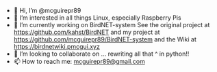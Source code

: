 - 👋 Hi, I’m @mcguirepr89
- 👀 I’m interested in all things Linux, especially Raspberry Pis
- 🌱 I’m currently working on BirdNET-system
    See the original project at https://github.com/kahst/BirdNET
    and my project at https://github.com/mcguirepr89/BirdNET-system and the Wiki at https://birdnetwiki.pmcgui.xyz
- 💞️ I’m looking to collaborate on ... rewriting all that ^ in python!!
- 📫 How to reach me: mcguirepr89@gmail.com

<!---
mcguirepr89/mcguirepr89 is a ✨ special ✨ repository because its `README.md` (this file) appears on your GitHub profile.
You can click the Preview link to take a look at your changes.
--->
